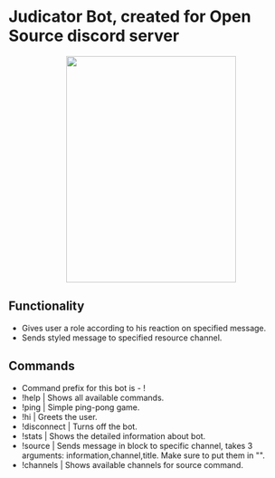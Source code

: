 # Judicator Bot, created for Open Source discord server
<p align="center"><img src="https://i.imgur.com/ySjnID2.jpg" width="300" height="400"></p>

## Functionality
 - Gives user a role according to his reaction on specified message.
 - Sends styled message to specified resource channel.

## Commands
 - Command prefix for this bot is - !
 - !help | Shows all available commands.
 - !ping | Simple ping-pong game.
 - !hi | Greets the user.
 - !disconnect | Turns off the bot.
 - !stats | Shows the detailed information about bot.
 - !source | Sends message in block to specific channel, takes 3 arguments: information,channel,title. Make sure to put them in "".
 - !channels | Shows available channels for source command.
